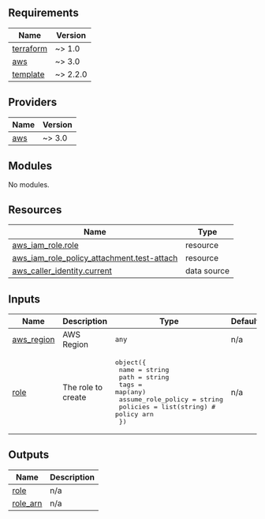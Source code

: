 <!-- BEGIN_TF_DOCS -->
## Requirements

| Name | Version |
|------|---------|
| <a name="requirement_terraform"></a> [terraform](#requirement\_terraform) | ~> 1.0 |
| <a name="requirement_aws"></a> [aws](#requirement\_aws) | ~> 3.0 |
| <a name="requirement_template"></a> [template](#requirement\_template) | ~> 2.2.0 |

## Providers

| Name | Version |
|------|---------|
| <a name="provider_aws"></a> [aws](#provider\_aws) | ~> 3.0 |

## Modules

No modules.

## Resources

| Name | Type |
|------|------|
| [aws_iam_role.role](https://registry.terraform.io/providers/hashicorp/aws/latest/docs/resources/iam_role) | resource |
| [aws_iam_role_policy_attachment.test-attach](https://registry.terraform.io/providers/hashicorp/aws/latest/docs/resources/iam_role_policy_attachment) | resource |
| [aws_caller_identity.current](https://registry.terraform.io/providers/hashicorp/aws/latest/docs/data-sources/caller_identity) | data source |

## Inputs

| Name | Description | Type | Default | Required |
|------|-------------|------|---------|:--------:|
| <a name="input_aws_region"></a> [aws\_region](#input\_aws\_region) | AWS Region | `any` | n/a | yes |
| <a name="input_role"></a> [role](#input\_role) | The role to create | <pre>object({<br>    name = string<br>    path = string<br>    tags = map(any)<br>    assume_role_policy = string<br>    policies = list(string) # policy arn<br>  })</pre> | n/a | yes |

## Outputs

| Name | Description |
|------|-------------|
| <a name="output_role"></a> [role](#output\_role) | n/a |
| <a name="output_role_arn"></a> [role\_arn](#output\_role\_arn) | n/a |
<!-- END_TF_DOCS -->